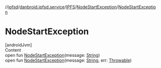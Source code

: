 //[ipfsd](../../../index.md)/[danbroid.ipfsd.service](../../index.md)/[IPFS](../index.md)/[NodeStartException](index.md)/[NodeStartException](-node-start-exception.md)



# NodeStartException  
[androidJvm]  
Content  
open fun [NodeStartException](-node-start-exception.md)(message: [String](https://docs.oracle.com/javase/8/docs/api/java/lang/String.html))  
open fun [NodeStartException](-node-start-exception.md)(message: [String](https://docs.oracle.com/javase/8/docs/api/java/lang/String.html), err: [Throwable](https://docs.oracle.com/javase/8/docs/api/java/lang/Throwable.html))  



